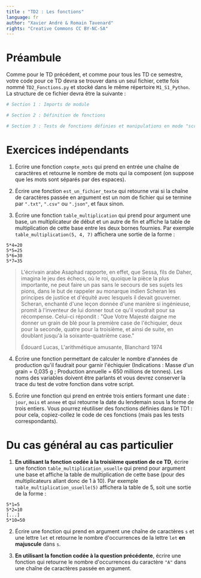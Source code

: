 ```yaml
---
title : "TD2 : Les fonctions"
language: fr
author: "Xavier André & Romain Tavenard"
rights: "Creative Commons CC BY-NC-SA"
---
```


# Préambule

Comme pour le TD précédent, et comme pour tous les TD ce semestre, votre code pour ce TD devra se trouver dans un seul fichier, cette fois nommé `TD2_Fonctions.py` et stocké dans le même répertoire `M1_S1_Python`.
La structure de ce fichier devra être la suivante :

```python
# Section 1 : Imports de module

# Section 2 : Définition de fonctions

# Section 3 : Tests de fonctions définies et manipulations en mode "script"
```

# Exercices indépendants

1. Écrire une fonction `compte_mots` qui prend en entrée une chaîne de caractères et retourne le nombre de mots qui la composent (on suppose que les mots sont séparés par des espaces).

2. Écrire une fonction `est_un_fichier_texte` qui retourne vrai si la chaîne de caractères passée en argument est un nom de fichier qui se termine par `".txt"`, `".csv"` ou `".json"`, et faux sinon.

3. Écrire une fonction `table_multiplication` qui prend pour argument une base, un multiplicateur de début et un autre de fin et affiche la table de multiplication de cette base entre les deux bornes fournies. Par exemple `table_multiplication(5, 4, 7)` affichera une sortie de la forme :

```
5*4=20
5*5=25
5*6=30
5*7=35
```

> L'écrivain arabe Asaphad rapporte, en effet, que Sessa, fils de Daher, imagina le jeu des échecs, où le roi, quoique la pièce la plus importante, ne peut faire un pas sans le secours de ses sujets les pions, dans le but de rappeler au monarque indien Scheran les principes de justice et d'équité avec lesquels il devait gouverner. Scheran, enchanté d'une leçon donnée d'une manière si ingénieuse, promit à l'inventeur de lui donner tout ce qu'il voudrait pour sa récompense. Celui-ci répondit : "Que Votre Majesté daigne me donner un grain de blé pour la première case de l'échiquier, deux pour la seconde, quatre pour la troisième, et ainsi de suite, en doublant jusqu'à la soixante-quatrième case."
> 
> Édouard Lucas, L'arithmétique amusante, Blanchard 1974

4. Écrire une fonction permettant de calculer le nombre d'années de production qu'il faudrait pour garnir l'échiquier (Indications : Masse d'un grain = 0,035 g ;  Production annuelle = 650 millions de tonnes). Les noms des variables doivent être parlants et vous devrez conserver la trace du test de votre fonction dans votre script.

5. Écrire une fonction qui prend en entrée trois entiers formant une date : `jour`, `mois` et `annee` et qui retourne la date du lendemain sous la forme de trois entiers. Vous pourrez réutiliser des fonctions définies dans le TD1 : pour cela, copiez-collez le code de ces fonctions (mais pas les tests correspondants).

# Du cas général au cas particulier

1. **En utilisant la fonction codée à la troisième question de ce TD**, écrire une fonction `table_multiplication_usuelle` qui prend pour argument une base et affiche la table de multiplication de cette base (pour des multiplicateurs allant donc de 1 à 10). 
Par exemple `table_multiplication_usuelle(5)` affichera la table de 5, soit une sortie de la forme :

```
5*1=5
5*2=10
[...]
5*10=50
```

2. Écrire une fonction qui prend en argument une chaîne de caractères `s` et une lettre `let` et retourne le nombre d'occurrences de la lettre `let` **en majuscule** dans `s`.

3. **En utilisant la fonction codée à la question précédente**, écrire une fonction qui retourne le nombre d'occurrences du caractère `"A"` dans une chaîne de caractères passée en argument.